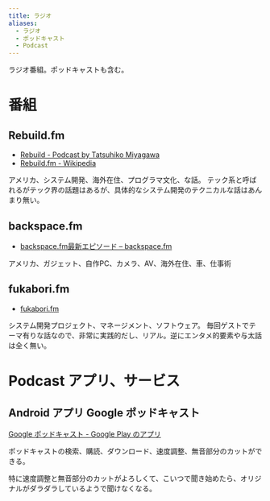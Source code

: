 ```yaml
---
title: ラジオ
aliases:
  - ラジオ
  - ポッドキャスト
  - Podcast
---
```


ラジオ番組。ポッドキャストも含む。


番組
================================================================================

Rebuild.fm
--------------------------------------------------------------------------------

- [Rebuild \- Podcast by Tatsuhiko Miyagawa](https://rebuild.fm/)
- [Rebuild\.fm \- Wikipedia](https://ja.wikipedia.org/wiki/Rebuild.fm)


アメリカ、システム開発、海外在住、プログラマ文化、な話。
テック系と呼ばれるがテック界の話題はあるが、具体的なシステム開発のテクニカルな話はあんまり無い。


backspace.fm
--------------------------------------------------------------------------------

- [backspace\.fm最新エピソード – backspace\.fm](https://backspace.fm/)

アメリカ、ガジェット、自作PC、カメラ、AV、海外在住、車、仕事術



fukabori.fm
--------------------------------------------------------------------------------

- [fukabori\.fm](https://fukabori.fm/)

システム開発プロジェクト、マネージメント、ソフトウェア。
毎回ゲストでテーマ有りな話なので、非常に実践的だし、リアル。逆にエンタメ的要素や与太話は全く無い。








Podcast アプリ、サービス
================================================================================

Android アプリ Google ポッドキャスト
--------------------------------------------------------------------------------
[Google ポッドキャスト \- Google Play のアプリ](https://play.google.com/store/apps/details?id=com.google.android.apps.podcasts&hl=ja&gl=US)

ポッドキャストの検索、購読、ダウンロード、速度調整、無音部分のカットができる。

特に速度調整と無音部分のカットがよろしくて、こいつで聞き始めたら、オリジナルがダラダラしているようで聞けなくなる。

